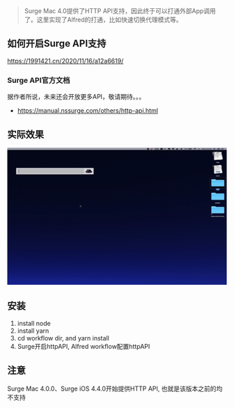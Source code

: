 > Surge Mac 4.0提供了HTTP API支持，因此终于可以打通外部App调用了。这里实现了Alfred的打通，比如快速切换代理模式等。

##  如何开启Surge API支持

https://1991421.cn/2020/11/16/a12a6619/

### Surge API官方文档

据作者所说，未来还会开放更多API，敬请期待。。。

- https://manual.nssurge.com/others/http-api.html

## 实际效果

![](./surge.gif)

## 安装

1. install node
2. install yarn
3. cd workflow dir, and yarn install
4. Surge开启httpAPI, Alfred workflow配置httpAPI


## 注意
Surge Mac 4.0.0、Surge iOS 4.4.0开始提供HTTP API, 也就是该版本之前的均不支持
